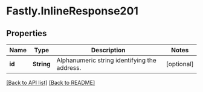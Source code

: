 # Fastly.InlineResponse201

## Properties

Name | Type | Description | Notes
------------ | ------------- | ------------- | -------------
**id** | **String** | Alphanumeric string identifying the address. | [optional] 


[[Back to API list]](../../README.md#endpoints) [[Back to README]](../../README.md)
